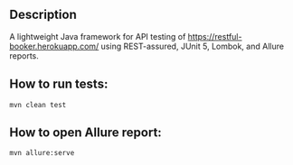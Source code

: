 ## Description
A lightweight Java framework for API testing of https://restful-booker.herokuapp.com/ using REST-assured, JUnit 5, Lombok, and Allure reports.

## How to run tests:

```mvn clean test```

## How to open Allure report:

```mvn allure:serve```